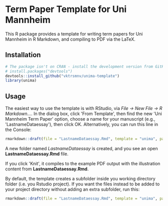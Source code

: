 # Term Paper Template for Uni Mannheim
This R package provides a template for writing term papers for Uni Mannheim in R Markdown, and compiling to PDF via the LaTeX.


## Installation
``` r
# The package isn't on CRAN - install the development version from GitHub:
# install.packages("devtools")
devtools::install_github("vktrsmnv/unima-template")
library(unima)
```

## Usage
The easiest way to use the template is with RStudio, via *File -> New File -> R Markdown...*.
In the dialog box, click 'From Template', then find the new 'Uni Mannheim Term Paper' option, choose a name for your manuscript (e.g., 'LastnameDataessay'), then click OK. 
Alternatively, you can run this line in the Console:

``` r
rmarkdown::draft(file = "LastnameDataessay.Rmd", template = "unima", package = "unima", create_dir = TRUE)
```

A new folder named *LastnameDataessay* is created, and you see an open **LastnameDataessay.Rmd** file.

If you click 'Knit', it compiles to the example PDF output with the illustration content from **LastnameDataessay.Rmd**.

By default, the template creates a subfolder inside you working directory folder (i.e. you Rstudio project). 
If you want the files instead to be added to your project directory without adding an extra subfolder, run this:

``` r
rmarkdown::draft(file = "LastnameDataessay.Rmd", template = "unima", package = "unima", create_dir = FALSE)
```

